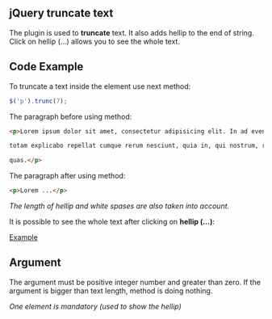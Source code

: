 ## jQuery truncate text

The plugin is used to __truncate__ text. It also adds hellip to the end of string. Click on hellip (...) allows you to see the whole text.

## Code Example

To truncate a text inside the element use next method:
```javascript
$('p').trunc(7);
```

The paragraph before using method:
```HTML
<p>Lorem ipsum dolor sit amet, consectetur adipisicing elit. In ad eveniet, harum non. Quaerat voluptatem 

totam explicabo repellat cumque rerum nesciunt, quia in, qui nostrum, recusandae eligendi sequi. Nihil, 

quas.</p>
``` 

The paragraph after using method:
```HTML
<p>Lorem ...</p>
```
*The length of hellip and white spases are also taken into account.*

It is possible to see the whole text after clicking on __hellip (...)__:

[Example](https://jsfiddle.net/OleksandrPol/du6h8uxf/)

## Argument

The argument must be positive integer number and greater than zero.
If the argument is bigger than text length, method is doing nothing.

*One element is mandatory (used to show the hellip)*

